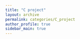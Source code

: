 ```yaml
---
title: "C project"
layout: archive
permalink: categories/C_project
author_profile: true
sidebar_main: true
---
```

